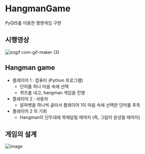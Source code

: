 # HangmanGame
PyQt5를 이용한 행맨게임 구현

## 시행영상
![ezgif com-gif-maker (3)](https://user-images.githubusercontent.com/68969252/104437440-180e1000-55d2-11eb-8cfa-701c2e72ed07.gif)

## Hangman game
* 플레이어 1 : 컴퓨터 (Python 프로그램)
  * 단어를 하나 마음 속에 선택
  * 퀴즈를 내고, hangman 게임을 진행
* 플레이어 2 : 사용자
  * 알파벳을 하나씩 골라서 플레이어 1이 마음 속에 선택한 단어를 추측
* 플레이어 2 의 기회
  * Hangman이 단두대에 목매달릴 때까지 (즉, 그림이 완성될 때까지)

## 게임의 설계
![image](https://user-images.githubusercontent.com/68969252/104439684-bb602480-55d4-11eb-93d3-0b0ec68f9510.png)
